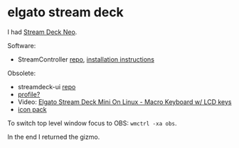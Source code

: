 # elgato stream deck

I had [Stream Deck Neo](https://www.elgato.com/us/en/p/stream-deck-neo).

Software:

* StreamController [repo](https://github.com/StreamController/StreamController),
[installation instructions](https://streamcontroller.github.io/docs/latest/installation/
)

Obsolete:

* streamdeck-ui [repo](https://github.com/streamdeck-linux-gui/streamdeck-linux-gui)
* [profile?](https://github.com/dasgeekchannel/StreamDeckMiniUI)
* Video: [Elgato Stream Deck Mini On Linux - Macro Keyboard w/ LCD keys](https://www.youtube.com/watch?v=6M0hfmbLfmM)
* [icon pack](https://www.reddit.com/r/ElgatoGaming/comments/9b1x77/icon_pack_for_stream_deck_using_font_awesome_v2/)

To switch top level window focus to OBS: `wmctrl -xa obs`.

In the end I returned the gizmo.
